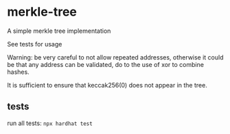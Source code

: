 # merkle-tree

A simple merkle tree implementation

See tests for usage

Warning: be very careful to not allow repeated addresses, otherwise it could be that any address can be validated,
do to the use of xor to combine hashes.

It is sufficient to ensure that keccak256(0) does not appear in the tree.

## tests

run all tests: `npx hardhat test`

